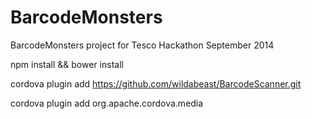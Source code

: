 BarcodeMonsters
===============

BarcodeMonsters project for Tesco Hackathon September 2014


npm install && bower install

cordova plugin add https://github.com/wildabeast/BarcodeScanner.git

cordova plugin add org.apache.cordova.media
